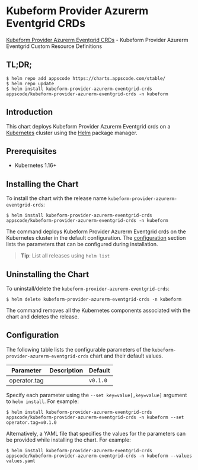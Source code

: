 # Kubeform Provider Azurerm Eventgrid CRDs

[Kubeform Provider Azurerm Eventgrid CRDs](https://github.com/kubeform) - Kubeform Provider Azurerm Eventgrid Custom Resource Definitions

## TL;DR;

```console
$ helm repo add appscode https://charts.appscode.com/stable/
$ helm repo update
$ helm install kubeform-provider-azurerm-eventgrid-crds appscode/kubeform-provider-azurerm-eventgrid-crds -n kubeform
```

## Introduction

This chart deploys Kubeform Provider Azurerm Eventgrid crds on a [Kubernetes](http://kubernetes.io) cluster using the [Helm](https://helm.sh) package manager.

## Prerequisites

- Kubernetes 1.16+

## Installing the Chart

To install the chart with the release name `kubeform-provider-azurerm-eventgrid-crds`:

```console
$ helm install kubeform-provider-azurerm-eventgrid-crds appscode/kubeform-provider-azurerm-eventgrid-crds -n kubeform
```

The command deploys Kubeform Provider Azurerm Eventgrid crds on the Kubernetes cluster in the default configuration. The [configuration](#configuration) section lists the parameters that can be configured during installation.

> **Tip**: List all releases using `helm list`

## Uninstalling the Chart

To uninstall/delete the `kubeform-provider-azurerm-eventgrid-crds`:

```console
$ helm delete kubeform-provider-azurerm-eventgrid-crds -n kubeform
```

The command removes all the Kubernetes components associated with the chart and deletes the release.

## Configuration

The following table lists the configurable parameters of the `kubeform-provider-azurerm-eventgrid-crds` chart and their default values.

|  Parameter   | Description | Default  |
|--------------|-------------|----------|
| operator.tag |             | `v0.1.0` |


Specify each parameter using the `--set key=value[,key=value]` argument to `helm install`. For example:

```console
$ helm install kubeform-provider-azurerm-eventgrid-crds appscode/kubeform-provider-azurerm-eventgrid-crds -n kubeform --set operator.tag=v0.1.0
```

Alternatively, a YAML file that specifies the values for the parameters can be provided while
installing the chart. For example:

```console
$ helm install kubeform-provider-azurerm-eventgrid-crds appscode/kubeform-provider-azurerm-eventgrid-crds -n kubeform --values values.yaml
```
